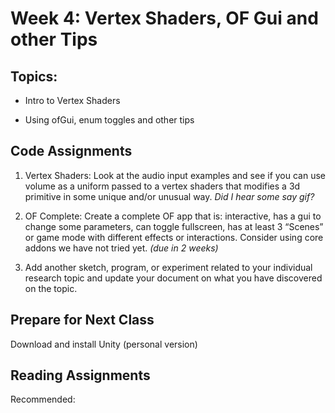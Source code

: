 # Week 4: Vertex Shaders, OF Gui and other Tips

## Topics:

- Intro to Vertex Shaders

- Using ofGui, enum toggles and other tips

## Code Assignments

1. Vertex Shaders: Look at the audio input examples and see if you can use volume as a uniform passed to a vertex shaders that modifies a 3d primitive in some unique and/or unusual way. *Did I hear some say gif?*

2. OF Complete: Create a complete OF app that is: interactive, has a gui to change some parameters, can toggle fullscreen, has at least 3 “Scenes” or game mode with different effects or interactions. Consider using core addons we have not tried yet. *(due in 2 weeks)*

3. Add another sketch, program, or experiment related to your individual research topic and update your document on what you have discovered on the topic.


## Prepare for Next Class

Download and install Unity (personal version)

## Reading Assignments



Recommended:




